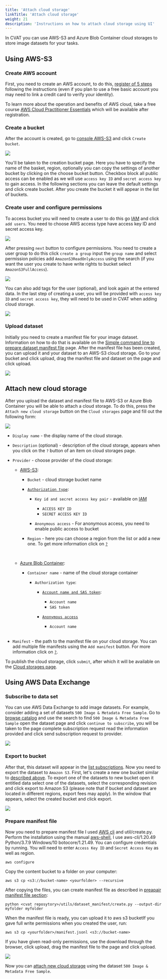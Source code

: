 ```yaml
---
title: 'Attach cloud storage'
linkTitle: 'Attach cloud storage'
weight: 21
description: 'Instructions on how to attach cloud storage using UI'
---
```


In CVAT you can use AWS-S3 and Azure Blob Container cloud storages to store image datasets for your tasks.

## Using AWS-S3

### Create AWS account

First, you need to create an AWS account, to do this, [register of 5 steps](https://portal.aws.amazon.com/billing/signup#/start)
following the instructions
(even if you plan to use a free basic account you may need to link a credit card to verify your identity).

To learn more about the operation and benefits of AWS cloud,
take a free course [AWS Cloud Practitioner Essentials](https://www.aws.training/Details/eLearning?id=60697)
which will be available after registration.

### Create a bucket

After the account is created, go to [console AWS-S3](https://s3.console.aws.amazon.com/s3/home)
and click `Create bucket`.

![](/images/aws-s3_tutorial_1.jpg)

You'll be taken to the creation bucket page. Here you have to specify the name of the basket, region,
optionally you can copy the settings of another bucket by clicking on the choose bucket button.
Checkbox block all public access can be enabled as we will use `access key ID` and `secret access key` to gain access.
In the following sections you can leave the default settings and click create bucket.
After you create the bucket it will appear in the list of buckets.

### Create user and configure permissions

To access bucket you will need to create a user to do this go [IAM](https://console.aws.amazon.com/iamv2/home#/users)
and click `add users`. You need to choose AWS access type have access key ID and secret access key.

![](/images/aws-s3_tutorial_2.jpg)

After pressing `next` button to configure permissions. You need to create a user group
to do this click `create a group` input the `group name` and select permission policies add `AmazonS3ReadOnlyAccess`
using the search (if you want the user you create to have write rights to bucket select `AmazonS3FullAccess`).

![](/images/aws-s3_tutorial_3.jpg)

You can also add tags for the user (optional), and look again at the entered data. In the last step of creating a user,
you will be provided with `access key ID` and `secret access key`,
they will need to be used in CVAT when adding cloud storage.

![](/images/aws-s3_tutorial_4.jpg)

### Upload dataset

Initially you need to create a manifest file for your image dataset. Information on how to do that is available
on the [Simple command line to prepare dataset manifest file](/docs/manual/advanced/dataset_manifest) page.
After the manifest file has been created, you can upload it and your dataset to an AWS-S3 cloud storage.
Go to your bucket and click upload, drag the manifest file and dataset on the page and click upload.

![](/images/aws-s3_tutorial_5.jpg)

## Attach new cloud storage

After you upload the dataset and manifest file to AWS-S3 or Azure Blob Container
you will be able to attach a cloud storage. To do this, press the `Attach new cloud storage`
button on the `Cloud storages` page and fill out the following form:

![](/images/image228.jpg)

- `Display name` - the display name of the cloud storage.
- `Description` (optional) - description of the cloud storage, appears when you click on the `?` button
of an item on cloud storages page.
- `Provider` - choose provider of the cloud storage:

  - [AWS-S3](https://docs.aws.amazon.com/AmazonS3/latest/userguide/GetStartedWithS3.html):

    - `Bucket` - cloud storage bucket name

    - [`Authorization type`](https://docs.aws.amazon.com/AmazonS3/latest/userguide/access-control-best-practices.html):

      - `Key id and secret access key pair` - available on [IAM](https://console.aws.amazon.com/iamv2/home?#/users)
        - `ACCESS KEY ID`
        - `SECRET ACCESS KEY ID`

      - `Anonymous access` - For anonymous access, you need to enable public access to bucket

    - `Region` - here you can choose a region from the list or add a new one. To get more information click
    on [`?`](https://docs.aws.amazon.com/AWSEC2/latest/UserGuide/using-regions-availability-zones.html#concepts-available-regions)

    </br>

  - [Azure Blob Container](https://docs.microsoft.com/en-us/azure/storage/blobs/):

    - `Container name` - name of the cloud storage container

      - `Authorization type`:

        - [`Account name and SAS token`](https://docs.microsoft.com/en-us/azure/cognitive-services/translator/document-translation/create-sas-tokens?tabs=blobs):

          - `Account name`
          - `SAS token`

        - [`Anonymous access`](https://docs.microsoft.com/en-us/azure/storage/blobs/anonymous-read-access-configure?tabs=portal)
          - `Account name`

    </br>
- `Manifest` - the path to the manifest file on your cloud storage.
You can add multiple file manifests using the `Add manifest` button.
For more information click on [`?`](/docs/manual/advanced/dataset_manifest/).

To publish the cloud storage, click `submit`, after which it will be available on
the [Cloud storages page](/docs/manual/basics/cloud-storages/).

## Using AWS Data Exchange

### Subscribe to data set

You can use AWS Data Exchange to add image datasets.
For example, consider adding a set of datasets `500 Image & Metadata Free Sample`.
Go to [browse catalog](https://console.aws.amazon.com/dataexchange) and use the search to find
`500 Image & Metadata Free Sample` open the dataset page and click `continue to subscribe`,
you will be taken to the page complete subscription request read the information provided
and click send subscription request to provider.

![](/images/aws-s3_tutorial_6.jpg)

### Export to bucket

After that, this dataset will appear in the
[list subscriptions](https://console.aws.amazon.com/dataexchange/home/subscriptions#/subscriptions).
Now you need to export the dataset to `Amazon S3`.
First, let's create a new one bucket similar to [described above](#create-a-bucket).
To export one of the datasets to new bucket open it entitled data select one of the datasets,
select the corresponding revision and click export to Amazon S3
(please note that if bucket and dataset are located in different regions, export fees may apply).
In the window that appears, select the created bucket and click export.

![](/images/aws-s3_tutorial_7.jpg)

### Prepare manifest file
Now you need to prepare manifest file I used [AWS cli](https://aws.amazon.com/cli/) and util/create.py.
Perform the installation using the manual [aws-shell](https://github.com/awslabs/aws-shell),
I use aws-cli/1.20.49 Python/3.7.9 Windows/10 botocore/1.21.49.
You can configure credentials by running.
You will need to enter `Access Key ID` and `Secret Access Key` as well as region.

```
aws configure
```

Copy the content bucket to a folder on your computer:

```
aws s3 cp <s3://bucket-name> <yourfolder> --recursive
```

After copying the files, you can create manifest file as described in [preapair manifest file section](/docs/manual/advanced/dataset_manifest/):

```
python <cvat reposytory>/utils/dataset_manifest/create.py --output-dir myfolder myfolder
```

When the manifest file is ready, you can upload it to aws s3 bucketIf you gave full write permissions
when you created the user, run:

```
aws s3 cp <yourfolder>/manifest.jsonl <s3://bucket-name>
```

If you have given read-only permissions, use the download through the browser, click upload,
drag the manifest file to the page and click upload.

![](/images/aws-s3_tutorial_5.jpg)

Now you can [attach new cloud storage](attach-new-cloud-storage) using the dataset `500 Image & Metadata Free Sample`.
